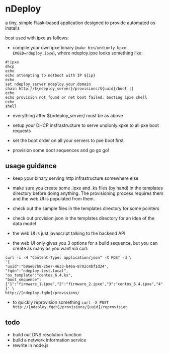 nDeploy
======

a tiny, simple Flask-based application designed to provide automated os installs

best used with ipxe as follows:

- compile your own ipxe binary (`make bin/undionly.kpxe EMBED=ndeploy.ipxe`),
  where ndeploy.ipxe looks something like:

```
#!ipxe
dhcp
echo
echo attempting to netboot with IP ${ip}
echo
set ndeploy_server ndeploy.your.domain
chain http://${ndeploy_server}/provisions/${uuid}/boot ||
echo
echo provision not found or net boot failed, booting ipxe shell
echo
shell
```

- everything after ${ndeploy_server} must be as above

- setup your DHCP insfrastructure to serve undionly.kpxe to all pxe boot requests

- set the boot order on all your servers to pxe boot first

- provision some boot sequences and go go go!

usage guidance
--------------

- keep your binary serving http infrastructure somewhere else

- make sure you create some .ipxe and .ks files (by hand) in the templates directory before 
  doing anything. The provisioning process requires them and the web UI is populated from them.

- check out the sample files in the templates directory for some pointers

- check out provision.json in the templates directory for an idea of the data model

- the web UI is just javascript talking to the backend API

- the web UI only gives you 3 options for a build sequence, but you can create as many as you want via curl:

```
curl -i -H "Content-Type: application/json" -X POST -d \
'{
"uuid":"b9ae67b8-25e7-4633-b46a-8702c4bf1d34",
"fqdn":"ndeploy-test.local",
"os_template":"centos_6.4.ks",
"boot_sequence":{"1":"firmware_1.ipxe","2":"firmware_2.ipxe","3":"centos_6.4.ipxe","4":"local.ipxe",}
}' \
http://[ndeploy.fqdn]/provisions/
```

- to quickly reprovision something `curl -X POST http://[ndeploy.fqdn]/provisions/[uuid]/reprovision`


todo
----

- build out DNS resolution function
- build a network information service
- rewrite in node.js
